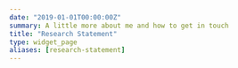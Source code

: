 ```yaml
---
date: "2019-01-01T00:00:00Z"
summary: A little more about me and how to get in touch
title: "Research Statement"
type: widget_page
aliases: [research-statement]
---
```



